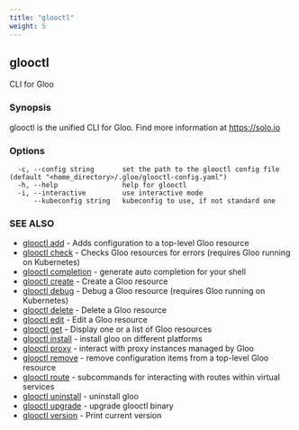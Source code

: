 ```yaml
---
title: "glooctl"
weight: 5
---
```

## glooctl

CLI for Gloo

### Synopsis

glooctl is the unified CLI for Gloo.
	Find more information at https://solo.io

### Options

```
  -c, --config string       set the path to the glooctl config file (default "<home_directory>/.gloo/glooctl-config.yaml")
  -h, --help                help for glooctl
  -i, --interactive         use interactive mode
      --kubeconfig string   kubeconfig to use, if not standard one
```

### SEE ALSO

* [glooctl add](../glooctl_add)	 - Adds configuration to a top-level Gloo resource
* [glooctl check](../glooctl_check)	 - Checks Gloo resources for errors (requires Gloo running on Kubernetes)
* [glooctl completion](../glooctl_completion)	 - generate auto completion for your shell
* [glooctl create](../glooctl_create)	 - Create a Gloo resource
* [glooctl debug](../glooctl_debug)	 - Debug a Gloo resource (requires Gloo running on Kubernetes)
* [glooctl delete](../glooctl_delete)	 - Delete a Gloo resource
* [glooctl edit](../glooctl_edit)	 - Edit a Gloo resource
* [glooctl get](../glooctl_get)	 - Display one or a list of Gloo resources
* [glooctl install](../glooctl_install)	 - install gloo on different platforms
* [glooctl proxy](../glooctl_proxy)	 - interact with proxy instances managed by Gloo
* [glooctl remove](../glooctl_remove)	 - remove configuration items from a top-level Gloo resource
* [glooctl route](../glooctl_route)	 - subcommands for interacting with routes within virtual services
* [glooctl uninstall](../glooctl_uninstall)	 - uninstall gloo
* [glooctl upgrade](../glooctl_upgrade)	 - upgrade glooctl binary
* [glooctl version](../glooctl_version)	 - Print current version

